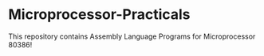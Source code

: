 # Microprocessor-Practicals

This repository contains Assembly Language Programs for Microprocessor 80386!
